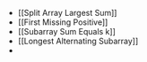 - [[Split Array Largest Sum]]
- [[First Missing Positive]]
- [[Subarray Sum Equals k]]
- [[Longest Alternating Subarray]]
-